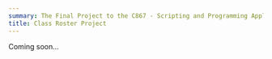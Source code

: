 ```yaml
---
summary: The Final Project to the C867 - Scripting and Programming Applications Course
title: Class Roster Project
---
```


Coming soon...